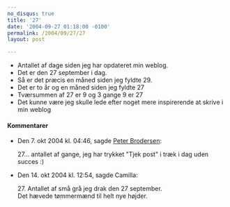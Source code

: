 ```yaml
---
no_disqus: true
title: '27'
date: '2004-09-27 01:18:00 -0100'
permalink: /2004/09/27/27
layout: post

---
```

- Antallet af dage siden jeg har opdateret min weblog.
- Det er den 27 september i dag.
- Så er det præcis en måned siden jeg fyldte 29.
- Det er to år og en måned siden jeg fyldte 27
- Tværsummen af 27 er 9 og 3 gange 9 er 27
- Det kunne være jeg skulle lede efter noget mere inspirerende at skrive i min weblog
<div class="vintage-comments">
<h4>Kommentarer </h4>
<ul class="vintage-comments-list"><li>
<p class="comment-meta">Den <time datetime="2004-10-07T16:46:08+02:00">7. okt 2004 kl.  04:46</time>, sagde <a href="http://pe.ter.dk/">Peter Brodersen</a>:</p>
<p>27... antallet af gange, jeg har trykket "Tjek post" i træk i dag uden succes :)</p>
</li>

<li>
<p class="comment-meta">Den <time datetime="2004-10-14T12:54:05+02:00">14. okt 2004 kl.  12:54</time>, sagde Camilla:</p>
<p>27. Antallet af små grå jeg drak den 27 september.<br />
Det hævede tømmermænd til helt nye højder.</p>
</li>
</ul>
</div>
